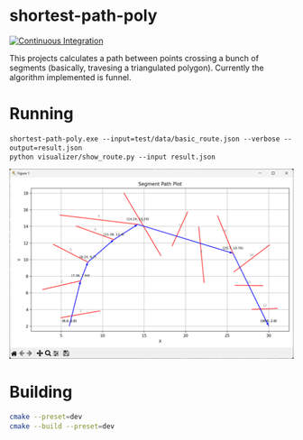 # shortest-path-poly

[![Continuous Integration](https://github.com/leberechtreinhold/shortest-path-poly/actions/workflows/ci.yml/badge.svg)](https://github.com/leberechtreinhold/shortest-path-poly/actions/workflows/ci.yml)

This projects calculates a path between points crossing a bunch of segments (basically, travesing a triangulated polygon). Currently the algorithm implemented is funnel.

# Running

    shortest-path-poly.exe --input=test/data/basic_route.json --verbose --output=result.json
    python visualizer/show_route.py --input result.json

![Result image](img/basic_route.png)

# Building

```sh
cmake --preset=dev
cmake --build --preset=dev
```

